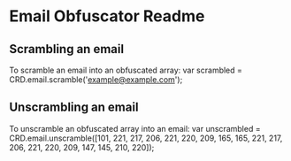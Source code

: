 Email Obfuscator Readme
=======================

Scrambling an email
-------------------

To scramble an email into an obfuscated array:
	var scrambled = CRD.email.scramble('example@example.com');

Unscrambling an email
---------------------

To unscramble an obfuscated array into an email:
	var unscrambled = CRD.email.unscramble([101, 221, 217, 206, 221, 220, 209, 165, 165, 221, 217, 206, 221, 220, 209, 147, 145, 210, 220]);